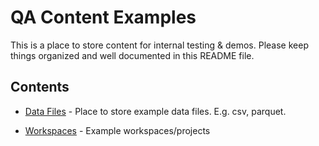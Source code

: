 # QA Content Examples

This is a place to store content for internal testing & demos.  Please keep things organized and well documented in this README file.

## Contents

* [Data Files](data-files/README.md) - Place to store example data files. E.g. csv, parquet.

* [Workspaces](workspaces/README.md) - Example workspaces/projects
